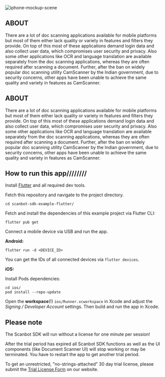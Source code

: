 ![iphone-mockup-scene](https://user-images.githubusercontent.com/47140660/119092043-8d2f9d00-ba2b-11eb-90ce-a6e5468de51e.png)

## ABOUT

There are a lot of doc scanning applications available for mobile platforms but most of them either lack quality or variety in features and filters they provide. On top of this most of these applications demand login data and also collect user data, which compromises user security and privacy. Also some other applications like OCR and language translation are available separately from the doc scanning applications, whereas they are often required after scanning a document. Further, after the ban on widely popular doc scanning utility CamScanner by the Indian government, due to security concerns, other apps have been unable to achieve the same quality and variety in features as CamScanner.

## ABOUT

There are a lot of doc scanning applications available for mobile platforms but most of them either lack quality or variety in features and filters they provide. On top of this most of these applications demand login data and also collect user data, which compromises user security and privacy. Also some other applications like OCR and language translation are available separately from the doc scanning applications, whereas they are often required after scanning a document. Further, after the ban on widely popular doc scanning utility CamScanner by the Indian government, due to security concerns, other apps have been unable to achieve the same quality and variety in features as CamScanner.



## How to run this app////////

Install [Flutter](https://flutter.dev) and all required dev tools.

Fetch this repository and navigate to the project directory.

```
cd scanbot-sdk-example-flutter/
```

Fetch and install the dependencies of this example project via Flutter CLI:

```
flutter pub get
```

Connect a mobile device via USB and run the app.

**Android:**

```
flutter run -d <DEVICE_ID>
```

You can get the IDs of all connected devices via `flutter devices`.

**iOS:**

Install Pods dependencies:

```
cd ios/
pod install --repo-update
```

Open the **workspace**(!) `ios/Runner.xcworkspace` in Xcode and adjust the *Signing / Developer Account* settings.
Then build and run the app in Xcode.


## Please note

The Scanbot SDK will run without a license for one minute per session!

After the trial period has expired all Scanbot SDK functions as well as the UI components (like Document Scanner UI) will
stop working or may be terminated. You have to restart the app to get another trial period.

To get an unrestricted, "no-strings-attached" 30 day trial license, please submit the [Trial License Form](https://scanbot.io/en/sdk/demo/trial) on our website.
